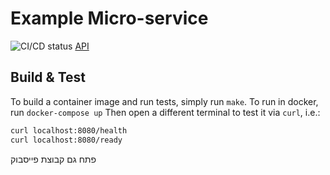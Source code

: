 # Example Micro-service


![CI/CD status](https://github.com/pensive-lake-recruiting/example/actions/workflows/services.example.yml/badge.svg)
[API](https://pensive-lake-recruiting.github.io/example/)

## Build & Test

To build a container image and run tests, simply run `make`.
To run in docker, run `docker-compose up`
Then open a different terminal to test it via `curl`, i.e.:

```bash
curl localhost:8080/health
curl localhost:8080/ready
```

פתח גם קבוצת פייסבוק
